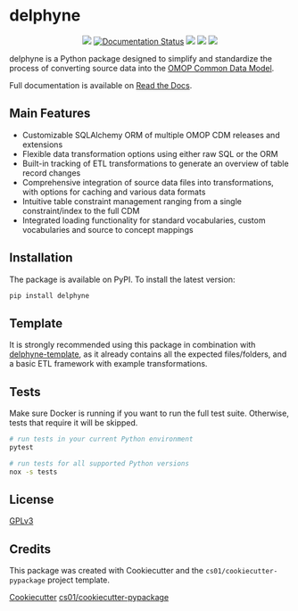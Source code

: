 # delphyne
<p align="center">
  <a href="https://github.com/thehyve/delphyne/actions">
  <img src="https://github.com/thehyve/delphyne/workflows/build/badge.svg" /></a>

  <a href='https://delphyne.readthedocs.io/en/latest/?badge=latest'>
  <img src='https://readthedocs.org/projects/delphyne/badge/?version=latest' alt='Documentation Status' /></a>

  <a href="https://pypi.python.org/pypi/delphyne">
  <img src="https://img.shields.io/pypi/v/delphyne.svg" /></a>
  
  <a href="https://pypi.org/project/delphyne">
  <img src="https://img.shields.io/pypi/pyversions/delphyne" /></a>

  <a href="https://codecov.io/gh/thehyve/delphyne">
  <img src="https://codecov.io/gh/thehyve/delphyne/branch/master/graph/badge.svg?token=48Z1TCIU8R"/></a>
</p>

delphyne is a Python package designed to simplify and standardize the process of converting
source data into the [OMOP Common Data Model](https://www.ohdsi.org/data-standardization/the-common-data-model/).

Full documentation is available on [Read the Docs](https://delphyne.readthedocs.io/en/latest/).

## Main Features
-   Customizable SQLAlchemy ORM of multiple OMOP CDM releases and extensions
-   Flexible data transformation options using either raw SQL or the ORM
-   Built-in tracking of ETL transformations to generate an overview of table record changes
-   Comprehensive integration of source data files into transformations, with options for caching and various data formats
-   Intuitive table constraint management ranging from a single constraint/index to the full CDM
-   Integrated loading functionality for standard vocabularies, custom vocabularies and source to concept mappings

## Installation
The package is available on PyPI. To install the latest version:

```sh
pip install delphyne
```

## Template
It is strongly recommended using this package in combination with [delphyne-template](https://github.com/thehyve/delphyne-template),
as it already contains all the expected files/folders, and a basic ETL framework with example transformations.

## Tests
Make sure Docker is running if you want to run the full test suite.
Otherwise, tests that require it will be skipped.

```sh
# run tests in your current Python environment
pytest

# run tests for all supported Python versions
nox -s tests
```

## License
[GPLv3](https://github.com/thehyve/delphyne/blob/master/LICENSE)

## Credits
This package was created with Cookiecutter and the `cs01/cookiecutter-pypackage` project template.

[Cookiecutter](https://github.com/audreyr/cookiecutter) [cs01/cookiecutter-pypackage](https://github.com/cs01/cookiecutter-pypackage)
